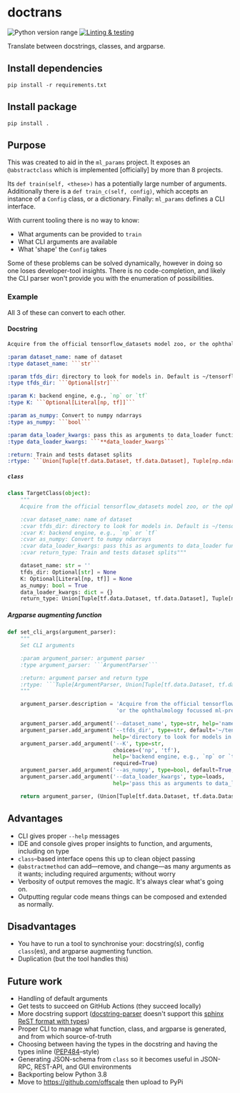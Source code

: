 doctrans
========
![Python version range](https://img.shields.io/badge/python-3.8-blue.svg)
[![Linting & testing](https://github.com/SamuelMarks/doctrans/workflows/Linting%20&%20testing/badge.svg)](https://github.com/SamuelMarks/doctrans/actions)

Translate between docstrings, classes, and argparse.

## Install dependencies

    pip install -r requirements.txt

## Install package

    pip install .

## Purpose

This was created to aid in the `ml_params` project. It exposes an `@abstractclass` which is implemented [officially] by more than 8 projects.

Its `def train(self, <these>)` has a potentially large number of arguments.
Additionally there is a `def train_c(self, config)`, which accepts an instance of a `Config` class, or a dictionary.
Finally: `ml_params` defines a CLI interface.

With current tooling there is no way to know:

  - What arguments can be provided to `train`
  - What CLI arguments are available
  - What 'shape' the `Config` takes

Some of these problems can be solved dynamically, however in doing so one loses developer-tool insights. There is no code-completion, and likely the CLI parser won't provide you with the enumeration of possibilities.

### Example
All 3 of these can convert to each other.

#### Docstring
```reStructuredText
Acquire from the official tensorflow_datasets model zoo, or the ophthalmology focussed ml-prepare library

:param dataset_name: name of dataset
:type dataset_name: ```str```

:param tfds_dir: directory to look for models in. Default is ~/tensorflow_datasets.
:type tfds_dir: ```Optional[str]```

:param K: backend engine, e.g., `np` or `tf`
:type K: ```Optional[Literal[np, tf]]```

:param as_numpy: Convert to numpy ndarrays
:type as_numpy: ```bool```

:param data_loader_kwargs: pass this as arguments to data_loader function
:type data_loader_kwargs: ```**data_loader_kwargs```

:return: Train and tests dataset splits
:rtype: ```Union[Tuple[tf.data.Dataset, tf.data.Dataset], Tuple[np.ndarray, np.ndarray]]```
```

##### `class`
```python
class TargetClass(object):
    """
    Acquire from the official tensorflow_datasets model zoo, or the ophthalmology focussed ml-prepare library

    :cvar dataset_name: name of dataset
    :cvar tfds_dir: directory to look for models in. Default is ~/tensorflow_datasets.
    :cvar K: backend engine, e.g., `np` or `tf`
    :cvar as_numpy: Convert to numpy ndarrays
    :cvar data_loader_kwargs: pass this as arguments to data_loader function
    :cvar return_type: Train and tests dataset splits"""

    dataset_name: str = ''
    tfds_dir: Optional[str] = None
    K: Optional[Literal[np, tf]] = None
    as_numpy: bool = True
    data_loader_kwargs: dict = {}
    return_type: Union[Tuple[tf.data.Dataset, tf.data.Dataset], Tuple[np.ndarray, np.ndarray]] = None
```

##### Argparse augmenting function
```python
def set_cli_args(argument_parser):
    """
    Set CLI arguments

    :param argument_parser: argument parser
    :type argument_parser: ```ArgumentParser```

    :return: argument parser and return type
    :rtype: ```Tuple[ArgumentParser, Union[Tuple[tf.data.Dataset, tf.data.Dataset], Tuple[np.ndarray, np.ndarray]]]```
    """

    argument_parser.description = 'Acquire from the official tensorflow_datasets model zoo, ' \
                                  'or the ophthalmology focussed ml-prepare library'

    argument_parser.add_argument('--dataset_name', type=str, help='name of dataset', required=True)
    argument_parser.add_argument('--tfds_dir', type=str, default='~/tensorflow_datasets',
                                 help='directory to look for models in.')
    argument_parser.add_argument('--K', type=str,
                                 choices=('np', 'tf'),
                                 help='backend engine, e.g., `np` or `tf`',
                                 required=True)
    argument_parser.add_argument('--as_numpy', type=bool, default=True, help='Convert to numpy ndarrays')
    argument_parser.add_argument('--data_loader_kwargs', type=loads,
                                 help='pass this as arguments to data_loader function')

    return argument_parser, (Union[Tuple[tf.data.Dataset, tf.data.Dataset], Tuple[np.ndarray, np.ndarray]])
```

## Advantages

  - CLI gives proper `--help` messages
  - IDE and console gives proper insights to function, and arguments, including on type
  - `class`–based interface opens this up to clean object passing
  - `@abstractmethod` can add—remove, and change—as many arguments as it wants; including required arguments; without worry
  - Verbosity of output removes the magic. It's always clear what's going on.
  - Outputting regular code means things can be composed and extended as normally.

## Disadvantages

  - You have to run a tool to synchronise your: docstring(s), config `class`(es), and argparse augmenting function.
  - Duplication (but the tool handles this)

## Future work

  - Handling of default arguments
  - Get tests to succeed on GitHub Actions (they succeed locally)
  - More docstring support ([docstring-parser](https://github.com/rr-/docstring_parser) doesn't support this [sphinx ReST format with types](https://www.sphinx-doc.org/en/master/usage/restructuredtext/domains.html#info-field-lists))
  - Proper CLI to manage what function, class, and argparse is generated, and from which source-of-truth
  - Choosing between having the types in the docstring and having the types inline ([PEP484](https://python.org/dev/peps/pep-0484)–style)
  - Generating JSON-schema from `class` so it becomes useful in JSON-RPC, REST-API, and GUI environments
  - Backporting below Python 3.8
  - Move to https://github.com/offscale then upload to PyPi
